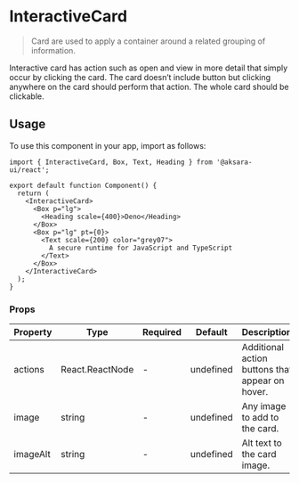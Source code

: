 # InteractiveCard

> Card are used to apply a container around a related grouping of information.

Interactive card has action such as open and view in more detail that simply occur by clicking the card. The card doesn’t include button but clicking anywhere on the card should perform that action. The whole card should be clickable.

## Usage

To use this component in your app, import as follows:

```tsx
import { InteractiveCard, Box, Text, Heading } from '@aksara-ui/react';

export default function Component() {
  return (
    <InteractiveCard>
      <Box p="lg">
        <Heading scale={400}>Deno</Heading>
      </Box>
      <Box p="lg" pt={0}>
        <Text scale={200} color="grey07">
          A secure runtime for JavaScript and TypeScript
        </Text>
      </Box>
    </InteractiveCard>
  );
}
```

### Props

| Property | Type            | Required | Default   | Description                                     |
| -------- | --------------- | -------- | --------- | ----------------------------------------------- |
| actions  | React.ReactNode | -        | undefined | Additional action buttons that appear on hover. |
| image    | string          | -        | undefined | Any image to add to the card.                   |
| imageAlt | string          | -        | undefined | Alt text to the card image.                     |
